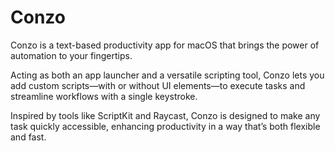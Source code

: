# Conzo

Conzo is a text-based productivity app for macOS that brings the power of automation to your fingertips. 

Acting as both an app launcher and a versatile scripting tool, Conzo lets you add custom scripts—with or without UI elements—to execute tasks and streamline workflows with a single keystroke. 

Inspired by tools like ScriptKit and Raycast, Conzo is designed to make any task quickly accessible, enhancing productivity in a way that’s both flexible and fast.



